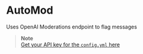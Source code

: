 # AutoMod
Uses OpenAI Moderations endpoint to flag messages

> **Note**  
> [Get your API key for the `config.yml` here](https://platform.openai.com/account/api-keys)
